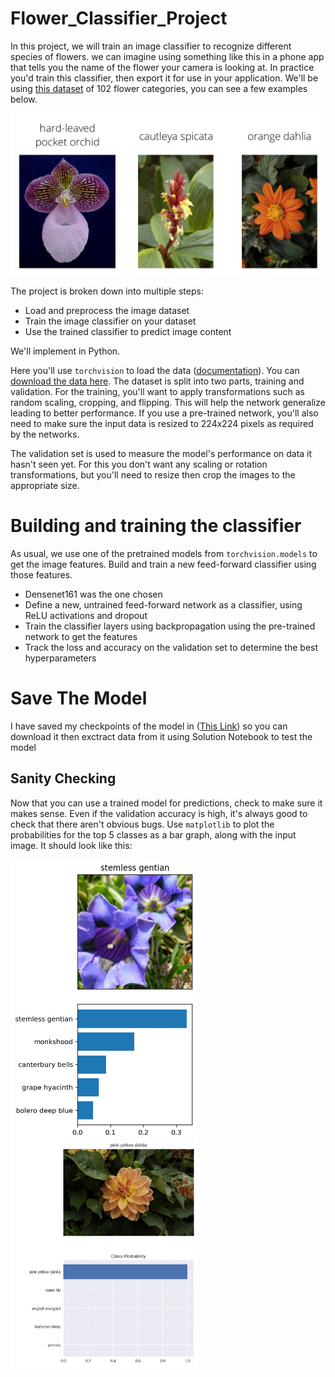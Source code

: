 # Flower_Classifier_Project
In this project, we will train an image classifier to recognize different species of flowers. we can imagine using something like this in a phone app that tells you the name of the flower your camera is looking at. In practice you'd train this classifier, then export it for use in your application. We'll be using [this dataset](http://www.robots.ox.ac.uk/~vgg/data/flowers/102/index.html) of 102 flower categories, you can see a few examples below. 

<img src='assets/Flowers.png' width=500px>

The project is broken down into multiple steps:

* Load and preprocess the image dataset
* Train the image classifier on your dataset
* Use the trained classifier to predict image content

We'll implement in Python.

Here you'll use `torchvision` to load the data ([documentation](http://pytorch.org/docs/0.3.0/torchvision/index.html)). You can [download the data here](https://s3.amazonaws.com/content.udacity-data.com/courses/nd188/flower_data.zip). The dataset is split into two parts, training and validation. For the training, you'll want to apply transformations such as random scaling, cropping, and flipping. This will help the network generalize leading to better performance. If you use a pre-trained network, you'll also need to make sure the input data is resized to 224x224 pixels as required by the networks.

The validation set is used to measure the model's performance on data it hasn't seen yet. For this you don't want any scaling or rotation transformations, but you'll need to resize then crop the images to the appropriate size.

# Building and training the classifier

 As usual, we use one of the pretrained models from `torchvision.models` to get the image features. Build and train a new feed-forward classifier using those features.

* Densenet161 was the one chosen
* Define a new, untrained feed-forward network as a classifier, using ReLU activations and dropout
* Train the classifier layers using backpropagation using the pre-trained network to get the features
* Track the loss and accuracy on the validation set to determine the best hyperparameters

# Save The Model
I have saved my checkpoints of the model in ([This Link](https://drive.google.com/open?id=1Ds7L7UuhGP0h_QPl56UaNkfQjnc7BVf_)) so you can download it then exctract data from it using Solution Notebook to test the model 

## Sanity Checking

Now that you can use a trained model for predictions, check to make sure it makes sense. Even if the validation accuracy is high, it's always good to check that there aren't obvious bugs. Use `matplotlib` to plot the probabilities for the top 5 classes as a bar graph, along with the input image. It should look like this:

<img src='assets/inference_example.png' width=300px>
<img src='assets/1.PNG' width=300px>
